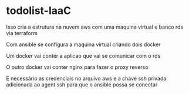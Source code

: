# todolist-IaaC

Isso cria a estrutura na nuvem aws com uma maquina virtual e banco rds via terraform

Com ansible se configura a maquina virtual criando dois docker

Um docker vai conter a aplicao que vai se comunicar com o rds

O outro docker vai conter nginx para fazer o proxy reverso

É necessário as credenciais no arquivo aws e a chave ssh privada adicionada ao agent ssh para que o ansible possa se conectar
